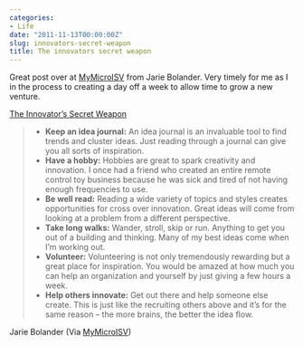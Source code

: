 ```yaml
---
categories:
- Life
date: "2011-11-13T00:00:00Z"
slug: innovators-secret-weapon
title: The innovators secret weapon
---
```

Great post over at [MyMicroISV][47hats] from Jarie Bolander. Very timely for me as I in the process to creating a day off a week to allow time to grow a new venture.

[The Innovator&#x2019;s Secret Weapon][google]
 
>   - **Keep an idea journal:** An idea journal is an invaluable tool to find trends and cluster ideas. Just reading through a journal can give you all sorts of inspiration.
>    - **Have a hobby:** Hobbies are great to spark creativity and innovation. I once had a friend who created an entire remote control toy business because he was sick and tired of not having enough frequencies to use.
>   - **Be well read:** Reading a wide variety of topics and styles creates opportunities for cross over innovation. Great ideas will come from looking at a problem from a different perspective. 
>   - **Take long walks:** Wander, stroll, skip or run. Anything to get you out of a building and thinking. Many of my best ideas come when I&#x2019;m working out. 
>   - **Volunteer:** Volunteering is not only tremendously rewarding but a great place for inspiration. You would be amazed at how much you can help an organization and yourself by just giving a few hours a week. 
>   - **Help others innovate:** Get out there and help someone else create. This is just like the recruiting others above and it&#x2019;s for the same reason &#x2013; the more brains, the better the idea flow.

Jarie Bolander (Via [MyMicroISV][47hats])

[47hats]: http://47hats.com/
[google]: http://feedproxy.google.com/~r/MyMicro-isv/~3/PxnjZ0lDHfA/
